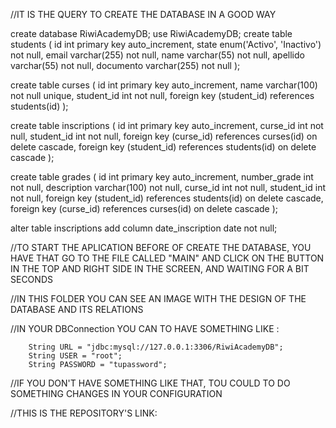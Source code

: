 //IT IS THE QUERY TO CREATE THE DATABASE IN A GOOD WAY

create database RiwiAcademyDB;
use RiwiAcademyDB;
create table students (
id int primary key auto_increment,
state enum('Activo', 'Inactivo') not null,
email varchar(255) not null,
name varchar(55) not null,
apellido varchar(55) not null,
documento varchar(255) not null
);

create table curses (
id int primary key auto_increment,
name varchar(100) not null unique,
student_id int not null,
foreign key (student_id) references students(id)
);

create table inscriptions (
id int primary key auto_increment,
curse_id int not null,
student_id int not null,
foreign key (curse_id) references curses(id)
on delete cascade,
foreign key (student_id) references students(id)
on delete cascade
);

create table grades (
id int primary key auto_increment,
number_grade int not null,
description varchar(100) not null,
curse_id int not null,
student_id int not null,
foreign key (student_id) references students(id)
on delete cascade,
foreign key (curse_id) references curses(id)
on delete cascade
);

alter table inscriptions
add column date_inscription date not null;


//TO START THE APLICATION BEFORE OF CREATE THE DATABASE, YOU HAVE THAT GO TO THE FILE CALLED "MAIN" AND CLICK ON THE BUTTON IN THE TOP AND RIGHT SIDE IN THE SCREEN, AND WAITING FOR A BIT SECONDS

//IN THIS FOLDER YOU CAN SEE AN IMAGE WITH THE DESIGN OF THE DATABASE AND ITS RELATIONS

//IN YOUR DBConnection YOU CAN TO HAVE SOMETHING LIKE :

        String URL = "jdbc:mysql://127.0.0.1:3306/RiwiAcademyDB";
        String USER = "root";
        String PASSWORD = "tupassword";

//IF YOU DON'T HAVE SOMETHING LIKE THAT, TOU COULD TO DO SOMETHING CHANGES IN YOUR CONFIGURATION

//THIS IS THE REPOSITORY'S LINK: 